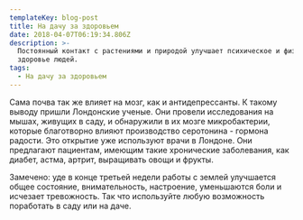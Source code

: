 ```yaml
---
templateKey: blog-post
title: На дачу за здоровьем
date: 2018-04-07T06:19:34.806Z
description: >-
  Постоянный контакт с растениями и природой улучшает психическое и физическое
  здоровье людей. 
tags:
  - На дачу за здоровьем
---
```

Сама почва так же влияет на мозг, как и антидепрессанты. К такому выводу пришли Лондонские ученые. Они провели исследования на мышах, живущих в саду, и обнаружили в их мозге микробактерии, которые благотворно влияют производство серотонина - гормона радости. Это открытие уже используют врачи в Лондоне. Они предлагают пациентам, имеющим такие хронические заболевания, как диабет, астма, артрит, выращивать овощи и фрукты. 



Замечено: уде в конце третьей недели работы с землей улучшается общее состояние, внимательность, настроение, уменьшаются боли и исчезает тревожность. Так что используйте любую возможность поработать в саду или на даче.
